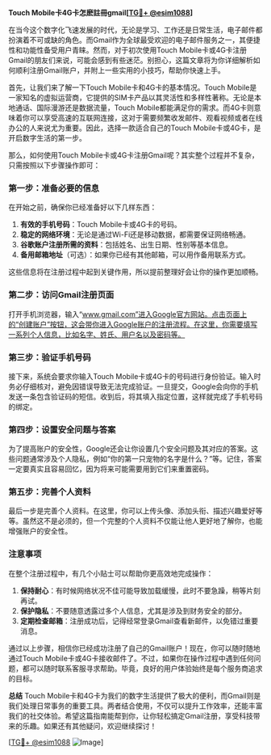 **Touch Mobile卡4G卡怎麽註冊gmail[[TG💪+ @esim1088](https://t.me/s/esim1088)]**

在当今这个数字化飞速发展的时代，无论是学习、工作还是日常生活，电子邮件都扮演着不可或缺的角色。而Gmail作为全球最受欢迎的电子邮件服务之一，其便捷性和功能性备受用户青睐。然而，对于初次使用Touch Mobile卡或4G卡注册Gmail的朋友们来说，可能会感到有些迷茫。别担心，这篇文章将为你详细解析如何顺利注册Gmail账户，并附上一些实用的小技巧，帮助你快速上手。

首先，让我们来了解一下Touch Mobile卡和4G卡的基本情况。Touch Mobile是一家知名的虚拟运营商，它提供的SIM卡产品以其灵活性和多样性著称。无论是本地通话、国际漫游还是数据流量，Touch Mobile都能满足你的需求。而4G卡则意味着你可以享受高速的互联网连接，这对于需要频繁收发邮件、观看视频或者在线办公的人来说尤为重要。因此，选择一款适合自己的Touch Mobile卡或4G卡，是开启数字生活的第一步。

那么，如何使用Touch Mobile卡或4G卡注册Gmail呢？其实整个过程并不复杂，只需按照以下步骤操作即可：

### **第一步：准备必要的信息**
在开始之前，确保你已经准备好以下几样东西：
1. **有效的手机号码**：Touch Mobile卡或4G卡的号码。
2. **稳定的网络环境**：无论是通过Wi-Fi还是移动数据，都需要保证网络畅通。
3. **谷歌账户注册所需的资料**：包括姓名、出生日期、性别等基本信息。
4. **备用邮箱地址**（可选）：如果你已经有其他邮箱，可以用作备用联系方式。

这些信息将在注册过程中起到关键作用，所以提前整理好会让你的操作更加顺畅。

### **第二步：访问Gmail注册页面**
打开手机浏览器，输入“www.gmail.com”进入Google官方网站。点击页面上的“创建账户”按钮，这会带你进入Google账户的注册流程。在这里，你需要填写一系列个人信息，比如名字、姓氏、用户名以及密码等。

### **第三步：验证手机号码**
接下来，系统会要求你输入Touch Mobile卡或4G卡的号码进行身份验证。输入时务必仔细核对，避免因错误导致无法完成验证。一旦提交，Google会向你的手机发送一条包含验证码的短信。收到后，将其填入指定位置，这样就完成了手机号码的绑定。

### **第四步：设置安全问题与答案**
为了提高账户的安全性，Google还会让你设置几个安全问题及其对应的答案。这些问题通常涉及个人隐私，例如“你的第一只宠物的名字是什么？”等。记住，答案一定要真实且容易回忆，因为将来可能需要用到它们来重置密码。

### **第五步：完善个人资料**
最后一步是完善个人资料。在这里，你可以上传头像、添加头衔、描述兴趣爱好等等。虽然这不是必须的，但一个完整的个人资料不仅能让他人更好地了解你，也能增强账户的安全性。

### **注意事项**
在整个注册过程中，有几个小贴士可以帮助你更高效地完成操作：
1. **保持耐心**：有时候网络状况不佳可能导致加载缓慢，此时不要急躁，稍等片刻再试。
2. **保护隐私**：不要随意透露过多个人信息，尤其是涉及到财务安全的部分。
3. **定期检查邮箱**：注册成功后，记得经常登录Gmail查看新邮件，以免错过重要消息。

通过以上步骤，相信你已经成功注册了自己的Gmail账户！现在，你可以随时随地通过Touch Mobile卡或4G卡接收邮件了。不过，如果你在操作过程中遇到任何问题，都可以随时联系客服寻求帮助。毕竟，良好的用户体验始终是每个服务商追求的目标。

**总结**
Touch Mobile卡和4G卡为我们的数字生活提供了极大的便利，而Gmail则是我们处理日常事务的重要工具。两者结合使用，不仅可以提升工作效率，还能丰富我们的社交体验。希望这篇指南能帮到你，让你轻松搞定Gmail注册，享受科技带来的乐趣。如果还有其他疑问，欢迎继续探讨！

[[TG💪+ @esim1088](https://t.me/s/esim1088) ![Image](https://i.postimg.cc/4NQfJmqS/Snipaste-2025-05-13-00-14-12.png)]